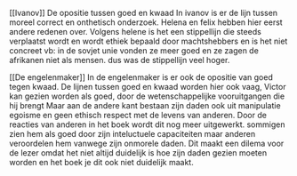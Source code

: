 [[Ivanov]]
	De opositie tussen goed en kwaad
		In ivanov is er de lijn tussen moreel correct en onthetisch onderzoek.
		Helena en felix hebben hier eerst andere redenen over.
		Volgens helene is het een stippellijn die steeds verplaatst wordt
		en wordt ethiek bepaald door machtshebbers en is het niet concreet
		vb: in de sovjet unie vonden ze meer goed en ze zagen de afrikanen niet als mensen. dus was de stippellijn veel hoger.

[[De engelenmaker]]
	In de engelenmaker is er ook de opositie van goed tegen kwaad.
		De lijnen tussen goed en kwaad worden hier ook vaag,
		Victor kan gezien worden als goed, door de wetenschappelijke vooruitgangen die hij brengt
		Maar aan de andere kant bestaan zijn daden ook uit manipulatie egoisme en geen ethisch respect met de levens van anderen.
		 Door de reacties van anderen in het boek wordt dit nog meer uitgewerkt. sommigen zien hem als goed door zijn inteluctuele capaciteiten maar anderen veroordelen hem vanwege zijn onmorele daden.
		 Dit maakt een dilema voor de lezer omdat het niet altijd duidelijk is hoe zijn daden gezien moeten worden en het boek je dit ook niet duidelijk maakt.